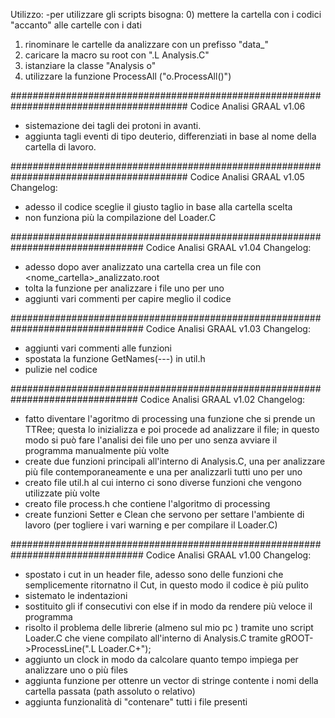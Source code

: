 Utilizzo:
-per utilizzare gli scripts bisogna:
  0) mettere la cartella con i codici "accanto" alle cartelle con i dati
  1) rinominare le cartelle da analizzare con un prefisso "data_"
  2) caricare la macro su root con ".L Analysis.C"
  3) istanziare la classe "Analysis o"
  4) utilizzare la funzione ProcessAll ("o.ProcessAll()")

########################################################################################
Codice Analisi GRAAL v1.06
- sistemazione dei tagli dei protoni in avanti.
- aggiunta tagli eventi di tipo deuterio, differenziati in base al nome della cartella di lavoro.

########################################################################################
Codice Analisi GRAAL v1.05
Changelog:
- adesso il codice sceglie il giusto taglio in base alla cartella scelta
- non funziona più la compilazione del Loader.C

################################################################################
Codice Analisi GRAAL v1.04
Changelog:
- adesso dopo aver analizzato una cartella crea un file con <nome_cartella>_analizzato.root
- tolta la funzione per analizzare i file uno per uno
- aggiunti vari commenti per capire meglio il codice

################################################################################
Codice Analisi GRAAL v1.03
Changelog:
- aggiunti vari commenti alle funzioni
- spostata la funzione GetNames(---) in util.h
- pulizie nel codice

###############################################################################
Codice Analisi GRAAL v1.02
Changelog:
- fatto diventare l'agoritmo di processing una funzione che si prende un TTRee; questa lo inizializza e poi procede ad analizzare il file; in questo modo si può fare l'analisi dei file uno per uno senza avviare il programma manualmente più volte
- create due funzioni principali all'interno di Analysis.C, una per analizzare più file contemporaneamente e una per analizzarli tutti uno per uno
- creato file util.h al cui interno ci sono diverse funzioni che vengono utilizzate più volte
- creato file process.h che contiene l'algoritmo di processing
- create funzioni Setter e Clean che servono per settare l'ambiente di lavoro (per togliere i vari warning e per compilare il Loader.C)

################################################################################
Codice Analisi GRAAL v1.00
Changelog:
- spostato i cut in un header file, adesso sono delle funzioni che semplicemente ritornatno il Cut, in questo modo il codice è più pulito
- sistemato le indentazioni
- sostituito gli if consecutivi con else if in modo da rendere più veloce il programma
- risolto il problema delle librerie (almeno sul mio pc ) tramite uno script Loader.C che viene compilato all'interno di Analysis.C tramite   gROOT->ProcessLine(".L Loader.C+");
- aggiunto un clock in modo da calcolare quanto tempo impiega per analizzare uno o più files
- aggiunta funzione per ottenre un vector di stringe contente i nomi della cartella passata (path assoluto o relativo)
- aggiunta funzionalità di "contenare" tutti i file presenti
